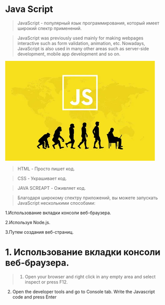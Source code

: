 # Java Script 
> JavaScript - популярный язык программирования, который имеет широкий спектр применений.

> JavaScript was previously used mainly for 
making webpages interactive such as form 
validation, animation, etc. Nowadays, 
JavaScript is also used in many other areas 
such as server-side development, mobile 
app development and so on.

![](/Photo/js1.webp)

> HTML - Просто пишет код.

> CSS - Украшивает код.

> JAVA SCREAPT - Оживляет код.

> Благодаря широкому спектру
приложений, вы можете запускать 
JavaScript несколькими способами:

1.Использование вкладки консоли веб-браузера.

2.Используя Node.js.

3.Путем создания веб-страниц.

# 1. Использование вкладки консоли веб-браузера.
>1. Open your browser and right click in any empty area and select inspect or press F12.

2. Open the developer tools and go to Console tab. Write the Javascript code and press Enter